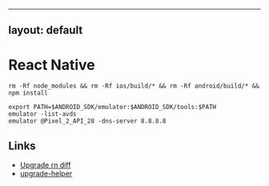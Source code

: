 
---
layout: default
---

# React Native

```
rm -Rf node_modules && rm -Rf ios/build/* && rm -Rf android/build/* && npm install
```

```
export PATH=$ANDROID_SDK/emulator:$ANDROID_SDK/tools:$PATH
emulator -list-avds
emulator @Pixel_2_API_28 -dns-server 8.8.8.8
```

## Links
- [Upgrade rn diff](https://github.com/react-native-community/rn-diff-purge/compare/release/0.58.4..release/0.59.10)
- [upgrade-helper](https://react-native-community.github.io/upgrade-helper/?from=0.58.4&to=0.59.10)
